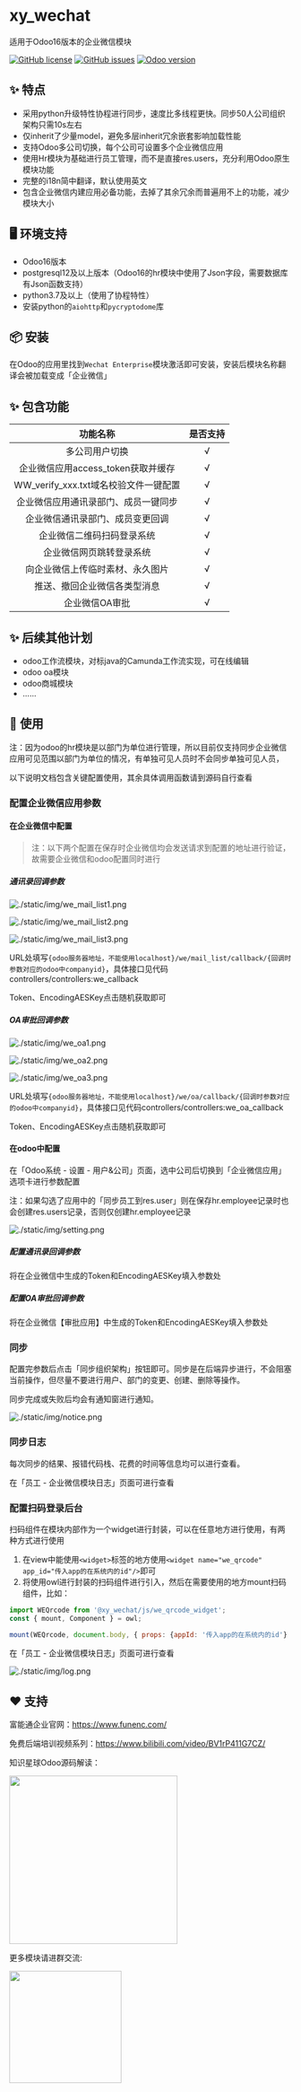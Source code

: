 # xy_wechat
适用于Odoo16版本的企业微信模块

<div>  

[![GitHub license](https://img.shields.io/github/license/xunonxyz/xy_wechat)](https://github.com/xunonxyz/xy_wechat/blob/master/LICENSE.md)
[![GitHub issues](https://img.shields.io/github/issues/xunonxyz/xy_wechat)](https://github.com/xunonxyz/xy_wechat/issues)
[![Odoo version](https://img.shields.io/badge/Odoo-16-brightgreen)](https://github.com/odoo/odoo/tree/16.0)

</div>

## ✨ 特点

- 采用python升级特性协程进行同步，速度比多线程更快。同步50人公司组织架构只需10s左右
- 仅inherit了少量model，避免多层inherit冗余嵌套影响加载性能
- 支持Odoo多公司切换，每个公司可设置多个企业微信应用
- 使用Hr模块为基础进行员工管理，而不是直接res.users，充分利用Odoo原生模块功能
- 完整的i18n简中翻译，默认使用英文
- 包含企业微信内建应用必备功能，去掉了其余冗余而普遍用不上的功能，减少模块大小

## 🖥 环境支持

- Odoo16版本
- postgresql12及以上版本（Odoo16的hr模块中使用了Json字段，需要数据库有Json函数支持）
- python3.7及以上（使用了协程特性）
- 安装python的`aiohttp`和`pycryptodome`库

## 📦 安装

在Odoo的应用里找到`Wechat Enterprise`模块激活即可安装，安装后模块名称翻译会被加载变成「企业微信」

## ✨ 包含功能

|               功能名称                | 是否支持 |
| :-----------------------------------: | :------: |
|            多公司用户切换             |    √     |
|  企业微信应用access_token获取并缓存   |    √     |
| WW_verify_xxx.txt域名校验文件一键配置 |    √     |
| 企业微信应用通讯录部门、成员一键同步  |    √     |
|   企业微信通讯录部门、成员变更回调    |    √     |
|      企业微信二维码扫码登录系统       |    √     |
|       企业微信网页跳转登录系统        |    √     |
|   向企业微信上传临时素材、永久图片    |    √     |
|     推送、撤回企业微信各类型消息      |    √     |
|            企业微信OA审批             |    √     |

## ✨ 后续其他计划

- odoo工作流模块，对标java的Camunda工作流实现，可在线编辑
- odoo oa模块
- odoo商城模块
- ......

## 🔨 使用

注：因为odoo的hr模块是以部门为单位进行管理，所以目前仅支持同步企业微信应用可见范围以部门为单位的情况，有单独可见人员时不会同步单独可见人员，

以下说明文档包含关键配置使用，其余具体调用函数请到源码自行查看

### 配置企业微信应用参数

#### 在企业微信中配置

> 注：以下两个配置在保存时企业微信均会发送请求到配置的地址进行验证，故需要企业微信和odoo配置同时进行

##### 通讯录回调参数

![./static/img/we_mail_list1.png](./static/img/we_mail_list1.png)

![./static/img/we_mail_list2.png](./static/img/we_mail_list2.png)

![./static/img/we_mail_list3.png](./static/img/we_mail_list3.png)

URL处填写`{odoo服务器地址，不能使用localhost}/we/mail_list/callback/{回调时参数对应的odoo中companyid}`，具体接口见代码controllers/controllers:we_callback

Token、EncodingAESKey点击随机获取即可

##### OA审批回调参数

![./static/img/we_oa1.png](./static/img/we_oa1.png)

![./static/img/we_oa2.png](./static/img/we_oa2.png)

![./static/img/we_oa3.png](./static/img/we_oa3.png)

URL处填写`{odoo服务器地址，不能使用localhost}/we/oa/callback/{回调时参数对应的odoo中companyid}`，具体接口见代码controllers/controllers:we_oa_callback

Token、EncodingAESKey点击随机获取即可

#### 在odoo中配置

在「Odoo系统 - 设置 - 用户&公司」页面，选中公司后切换到「企业微信应用」选项卡进行参数配置

注：如果勾选了应用中的「同步员工到res.user」则在保存hr.employee记录时也会创建res.users记录，否则仅创建hr.employee记录

![./static/img/setting.png](./static/img/setting.png)

##### 配置通讯录回调参数

将在企业微信中生成的Token和EncodingAESKey填入参数处

##### 配置OA审批回调参数

将在企业微信【审批应用】中生成的Token和EncodingAESKey填入参数处



### 同步

配置完参数后点击「同步组织架构」按钮即可。同步是在后端异步进行，不会阻塞当前操作，但尽量不要进行用户、部门的变更、创建、删除等操作。

同步完成或失败后均会有通知窗进行通知。  

![./static/img/notice.png](./static/img/notice.png)

### 同步日志

每次同步的结果、报错代码栈、花费的时间等信息均可以进行查看。

在「员工 - 企业微信模块日志」页面可进行查看  

### 配置扫码登录后台

扫码组件在模块内部作为一个widget进行封装，可以在任意地方进行使用，有两种方式进行使用
1. 在view中能使用`<widget>`标签的地方使用`<widget name="we_qrcode" app_id="传入app的在系统内的id"/>`即可
2. 将使用owl进行封装的扫码组件进行引入，然后在需要使用的地方mount扫码组件，比如：  
```javascript
import WEQrcode from '@xy_wechat/js/we_qrcode_widget';
const { mount, Component } = owl;

mount(WEQrcode, document.body, { props: {appId: '传入app的在系统内的id'} });
```

在「员工 - 企业微信模块日志」页面可进行查看

![./static/img/log.png](./static/img/log.png)

## ❤️ 支持

富能通企业官网：https://www.funenc.com/

免费后端培训视频系列：https://www.bilibili.com/video/BV1rP411G7CZ/

知识星球Odoo源码解读：

<img src="./static/img/knowledge_star.png" style="width: 300px">

更多模块请进群交流: 

<img src="./static/img/ding_group.png" style="width: 200px">
